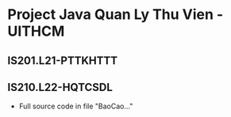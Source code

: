 # Project Java Quan Ly Thu Vien - UITHCM
## IS201.L21-PTTKHTTT
## IS210.L22-HQTCSDL
- Full source code in file "BaoCao..."
